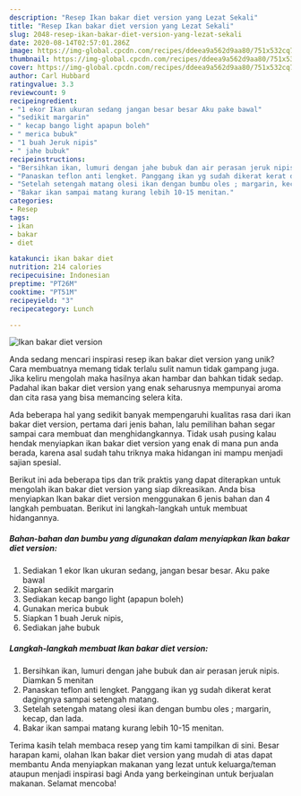 ```yaml
---
description: "Resep Ikan bakar diet version yang Lezat Sekali"
title: "Resep Ikan bakar diet version yang Lezat Sekali"
slug: 2048-resep-ikan-bakar-diet-version-yang-lezat-sekali
date: 2020-08-14T02:57:01.286Z
image: https://img-global.cpcdn.com/recipes/ddeea9a562d9aa80/751x532cq70/ikan-bakar-diet-version-foto-resep-utama.jpg
thumbnail: https://img-global.cpcdn.com/recipes/ddeea9a562d9aa80/751x532cq70/ikan-bakar-diet-version-foto-resep-utama.jpg
cover: https://img-global.cpcdn.com/recipes/ddeea9a562d9aa80/751x532cq70/ikan-bakar-diet-version-foto-resep-utama.jpg
author: Carl Hubbard
ratingvalue: 3.3
reviewcount: 9
recipeingredient:
- "1 ekor Ikan ukuran sedang jangan besar besar Aku pake bawal"
- "sedikit margarin"
- " kecap bango light apapun boleh"
- " merica bubuk"
- "1 buah Jeruk nipis"
- " jahe bubuk"
recipeinstructions:
- "Bersihkan ikan, lumuri dengan jahe bubuk dan air perasan jeruk nipis. Diamkan 5 menitan"
- "Panaskan teflon anti lengket. Panggang ikan yg sudah dikerat kerat dagingnya sampai setengah matang."
- "Setelah setengah matang olesi ikan dengan bumbu oles ; margarin, kecap, dan lada."
- "Bakar ikan sampai matang kurang lebih 10-15 menitan."
categories:
- Resep
tags:
- ikan
- bakar
- diet

katakunci: ikan bakar diet 
nutrition: 214 calories
recipecuisine: Indonesian
preptime: "PT26M"
cooktime: "PT51M"
recipeyield: "3"
recipecategory: Lunch

---
```



![Ikan bakar diet version](https://img-global.cpcdn.com/recipes/ddeea9a562d9aa80/751x532cq70/ikan-bakar-diet-version-foto-resep-utama.jpg)

Anda sedang mencari inspirasi resep ikan bakar diet version yang unik? Cara membuatnya memang tidak terlalu sulit namun tidak gampang juga. Jika keliru mengolah maka hasilnya akan hambar dan bahkan tidak sedap. Padahal ikan bakar diet version yang enak seharusnya mempunyai aroma dan cita rasa yang bisa memancing selera kita.



Ada beberapa hal yang sedikit banyak mempengaruhi kualitas rasa dari ikan bakar diet version, pertama dari jenis bahan, lalu pemilihan bahan segar sampai cara membuat dan menghidangkannya. Tidak usah pusing kalau hendak menyiapkan ikan bakar diet version yang enak di mana pun anda berada, karena asal sudah tahu triknya maka hidangan ini mampu menjadi sajian spesial.


Berikut ini ada beberapa tips dan trik praktis yang dapat diterapkan untuk mengolah ikan bakar diet version yang siap dikreasikan. Anda bisa menyiapkan Ikan bakar diet version menggunakan 6 jenis bahan dan 4 langkah pembuatan. Berikut ini langkah-langkah untuk membuat hidangannya.

<!--inarticleads1-->

##### Bahan-bahan dan bumbu yang digunakan dalam menyiapkan Ikan bakar diet version:

1. Sediakan 1 ekor Ikan ukuran sedang, jangan besar besar. Aku pake bawal
1. Siapkan sedikit margarin
1. Sediakan  kecap bango light (apapun boleh)
1. Gunakan  merica bubuk
1. Siapkan 1 buah Jeruk nipis,
1. Sediakan  jahe bubuk




<!--inarticleads2-->

##### Langkah-langkah membuat Ikan bakar diet version:

1. Bersihkan ikan, lumuri dengan jahe bubuk dan air perasan jeruk nipis. Diamkan 5 menitan
1. Panaskan teflon anti lengket. Panggang ikan yg sudah dikerat kerat dagingnya sampai setengah matang.
1. Setelah setengah matang olesi ikan dengan bumbu oles ; margarin, kecap, dan lada.
1. Bakar ikan sampai matang kurang lebih 10-15 menitan.




Terima kasih telah membaca resep yang tim kami tampilkan di sini. Besar harapan kami, olahan Ikan bakar diet version yang mudah di atas dapat membantu Anda menyiapkan makanan yang lezat untuk keluarga/teman ataupun menjadi inspirasi bagi Anda yang berkeinginan untuk berjualan makanan. Selamat mencoba!
